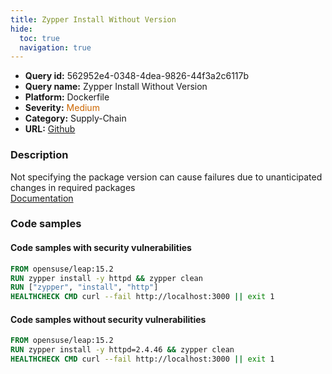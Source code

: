 ```yaml
---
title: Zypper Install Without Version
hide:
  toc: true
  navigation: true
---
```


<style>
  .highlight .hll {
    background-color: #ff171742;
  }
  .md-content {
    max-width: 1100px;
    margin: 0 auto;
  }
</style>

-   **Query id:** 562952e4-0348-4dea-9826-44f3a2c6117b
-   **Query name:** Zypper Install Without Version
-   **Platform:** Dockerfile
-   **Severity:** <span style="color:#C60">Medium</span>
-   **Category:** Supply-Chain
-   **URL:** [Github](https://github.com/Checkmarx/kics/tree/master/assets/queries/dockerfile/zypper_install_without_version)

### Description
Not specifying the package version can cause failures due to unanticipated changes in required packages<br>
[Documentation](https://docs.docker.com/develop/develop-images/dockerfile_best-practices/#run)

### Code samples
#### Code samples with security vulnerabilities
```dockerfile title="Positive test num. 1 - dockerfile file" hl_lines="2 3"
FROM opensuse/leap:15.2
RUN zypper install -y httpd && zypper clean
RUN ["zypper", "install", "http"]
HEALTHCHECK CMD curl --fail http://localhost:3000 || exit 1

```


#### Code samples without security vulnerabilities
```dockerfile title="Negative test num. 1 - dockerfile file"
FROM opensuse/leap:15.2
RUN zypper install -y httpd=2.4.46 && zypper clean
HEALTHCHECK CMD curl --fail http://localhost:3000 || exit 1

```
